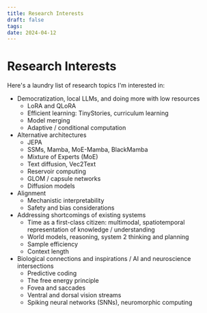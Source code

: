 ```yaml
---
title: Research Interests
draft: false
tags: 
date: 2024-04-12
---
```

# Research Interests

Here's a laundry list of research topics I'm interested in:

- Democratization, local LLMs, and doing more with low resources
	- LoRA and QLoRA
	- Efficient learning: TinyStories, curriculum learning
	- Model merging
	- Adaptive / conditional computation
- Alternative architectures
	- JEPA
	- SSMs, Mamba, MoE-Mamba, BlackMamba
	- Mixture of Experts (MoE)
	- Text diffusion, Vec2Text
	- Reservoir computing
	- GLOM / capsule networks
	- Diffusion models
- Alignment
	- Mechanistic interpretability
	- Safety and bias considerations
- Addressing shortcomings of existing systems
	- Time as a first-class citizen: multimodal, spatiotemporal representation of knowledge / understanding
	- World models, reasoning, system 2 thinking and planning
	- Sample efficiency
	- Context length
- Biological connections and inspirations / AI and neuroscience intersections
	- Predictive coding
	- The free energy principle
	- Fovea and saccades
	- Ventral and dorsal vision streams
	- Spiking neural networks (SNNs), neuromorphic computing
